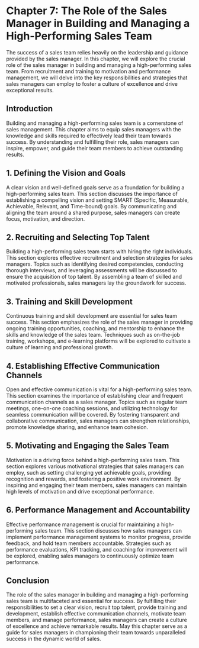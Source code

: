 Chapter 7: The Role of the Sales Manager in Building and Managing a High-Performing Sales Team
==============================================================================================

The success of a sales team relies heavily on the leadership and guidance provided by the sales manager. In this chapter, we will explore the crucial role of the sales manager in building and managing a high-performing sales team. From recruitment and training to motivation and performance management, we will delve into the key responsibilities and strategies that sales managers can employ to foster a culture of excellence and drive exceptional results.

**Introduction**
----------------

Building and managing a high-performing sales team is a cornerstone of sales management. This chapter aims to equip sales managers with the knowledge and skills required to effectively lead their team towards success. By understanding and fulfilling their role, sales managers can inspire, empower, and guide their team members to achieve outstanding results.

**1. Defining the Vision and Goals**
------------------------------------

A clear vision and well-defined goals serve as a foundation for building a high-performing sales team. This section discusses the importance of establishing a compelling vision and setting SMART (Specific, Measurable, Achievable, Relevant, and Time-bound) goals. By communicating and aligning the team around a shared purpose, sales managers can create focus, motivation, and direction.

**2. Recruiting and Selecting Top Talent**
------------------------------------------

Building a high-performing sales team starts with hiring the right individuals. This section explores effective recruitment and selection strategies for sales managers. Topics such as identifying desired competencies, conducting thorough interviews, and leveraging assessments will be discussed to ensure the acquisition of top talent. By assembling a team of skilled and motivated professionals, sales managers lay the groundwork for success.

**3. Training and Skill Development**
-------------------------------------

Continuous training and skill development are essential for sales team success. This section emphasizes the role of the sales manager in providing ongoing training opportunities, coaching, and mentorship to enhance the skills and knowledge of the sales team. Techniques such as on-the-job training, workshops, and e-learning platforms will be explored to cultivate a culture of learning and professional growth.

**4. Establishing Effective Communication Channels**
----------------------------------------------------

Open and effective communication is vital for a high-performing sales team. This section examines the importance of establishing clear and frequent communication channels as a sales manager. Topics such as regular team meetings, one-on-one coaching sessions, and utilizing technology for seamless communication will be covered. By fostering transparent and collaborative communication, sales managers can strengthen relationships, promote knowledge sharing, and enhance team cohesion.

**5. Motivating and Engaging the Sales Team**
---------------------------------------------

Motivation is a driving force behind a high-performing sales team. This section explores various motivational strategies that sales managers can employ, such as setting challenging yet achievable goals, providing recognition and rewards, and fostering a positive work environment. By inspiring and engaging their team members, sales managers can maintain high levels of motivation and drive exceptional performance.

**6. Performance Management and Accountability**
------------------------------------------------

Effective performance management is crucial for maintaining a high-performing sales team. This section discusses how sales managers can implement performance management systems to monitor progress, provide feedback, and hold team members accountable. Strategies such as performance evaluations, KPI tracking, and coaching for improvement will be explored, enabling sales managers to continuously optimize team performance.

**Conclusion**
--------------

The role of the sales manager in building and managing a high-performing sales team is multifaceted and essential for success. By fulfilling their responsibilities to set a clear vision, recruit top talent, provide training and development, establish effective communication channels, motivate team members, and manage performance, sales managers can create a culture of excellence and achieve remarkable results. May this chapter serve as a guide for sales managers in championing their team towards unparalleled success in the dynamic world of sales.
